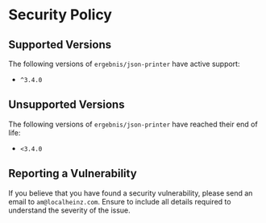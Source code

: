 # Security Policy

## Supported Versions

The following versions of `ergebnis/json-printer` have active support:

- `^3.4.0`

## Unsupported Versions

The following versions of `ergebnis/json-printer` have reached their end of life:

- `<3.4.0`

## Reporting a Vulnerability

If you believe that you have found a security vulnerability, please send an email to `am@localheinz.com`. Ensure to include all details required to understand the severity of the issue.
